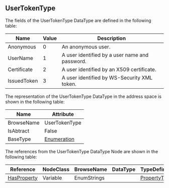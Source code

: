 <!-- datatype -->
## UserTokenType
<!-- end of description -->
The fields of the UserTokenType DataType are defined in the following table:  

|Name|Value| Description|
|---|---|---|
|Anonymous|0|An anonymous user.|
|UserName|1|A user identified by a user name and password.|
|Certificate|2|A user identified by an X509 certificate.|
|IssuedToken|3|A user identified by WS-Security XML token.|

The representation of the UserTokenType DataType in the address space is shown in the following table:  

|Name|Attribute|
|---|---|
|BrowseName|UserTokenType|
|IsAbtract|False|
|BaseType|[Enumeration](../../../Part3/DataTypes/Enumeration/readme.md)|

The references from the UserTokenType DataType Node are shown in the following table:  

|Reference|NodeClass|BrowseName|DataType|TypeDefinition|ModellingRule|
|---|---|---|---|---|---|
|[HasProperty](../../../Part3/ReferenceTypes/HasProperty/readme.md)|Variable|EnumStrings||[PropertyType](../../Part5/VariableTypes/PropertyType/readme.md)|[Mandatory](../../Objects/Mandatory/readme.md)|

